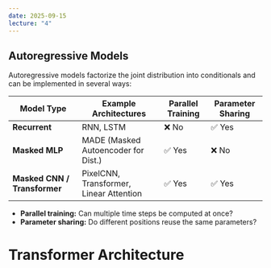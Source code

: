 ```yaml
---
date: 2025-09-15
lecture: "4"
---
```


## Autoregressive Models
Autoregressive models factorize the joint distribution into conditionals and can be implemented in several ways:

| Model Type          | Example Architectures               | Parallel Training | Parameter Sharing |
|---------------------|-------------------------------------|------------------|------------------|
| **Recurrent**       | RNN, LSTM                           | ❌ No             | ✅ Yes           |
| **Masked MLP**      | MADE (Masked Autoencoder for Dist.) | ✅ Yes            | ❌ No            |
| **Masked CNN / Transformer** | PixelCNN, Transformer, Linear Attention | ✅ Yes | ✅ Yes |

- **Parallel training:** Can multiple time steps be computed at once?  
- **Parameter sharing:** Do different positions reuse the same parameters?
# Transformer Architecture


